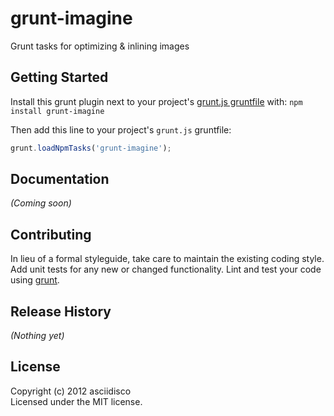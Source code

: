 # grunt-imagine

Grunt tasks for optimizing & inlining images

## Getting Started
Install this grunt plugin next to your project's [grunt.js gruntfile][getting_started] with: `npm install grunt-imagine`

Then add this line to your project's `grunt.js` gruntfile:

```javascript
grunt.loadNpmTasks('grunt-imagine');
```

[grunt]: https://github.com/cowboy/grunt
[getting_started]: https://github.com/cowboy/grunt/blob/master/docs/getting_started.md

## Documentation
_(Coming soon)_

## Contributing
In lieu of a formal styleguide, take care to maintain the existing coding style. Add unit tests for any new or changed functionality. Lint and test your code using [grunt][grunt].

## Release History
_(Nothing yet)_

## License
Copyright (c) 2012 asciidisco  
Licensed under the MIT license.
